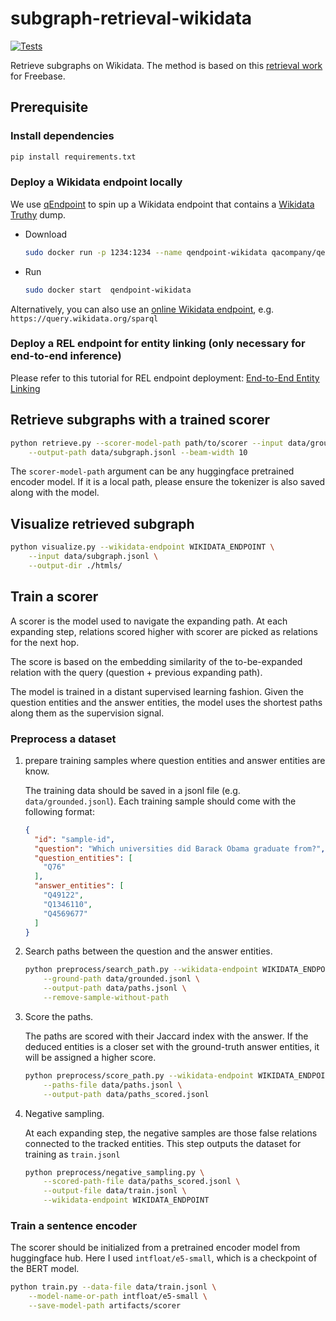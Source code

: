 # subgraph-retrieval-wikidata

[![Tests](https://github.com/happen2me/subgraph-retrieval-wikidata/actions/workflows/pytest.yml/badge.svg)](https://github.com/happen2me/subgraph-retrieval-wikidata/actions/workflows/pytest/badge.svg)

Retrieve subgraphs on Wikidata. The method is based on this [retrieval work](https://github.com/RUCKBReasoning/SubgraphRetrievalKBQA) for Freebase.

## Prerequisite

### Install dependencies
```bash
pip install requirements.txt
```

### Deploy a Wikidata endpoint locally
We use [qEndpoint](https://github.com/the-qa-company/qEndpoint) to spin up a Wikidata endpoint that
contains a [Wikidata Truthy](https://www.wikidata.org/wiki/Wikidata:Database_download#RDF_dumps) dump.

- Download

    ```bash
    sudo docker run -p 1234:1234 --name qendpoint-wikidata qacompany/qendpoint-wikidata
    ```

- Run

    ```bash
    sudo docker start  qendpoint-wikidata
    ```


Alternatively, you can also use an [online Wikidata endpoint](https://query.wikidata.org), e.g. `https://query.wikidata.org/sparql`

### Deploy a REL endpoint for entity linking (only necessary for end-to-end inference)

Please refer to this tutorial for REL endpoint deployment: [End-to-End Entity Linking](https://rel.readthedocs.io/en/latest/tutorials/e2e_entity_linking/)


## Retrieve subgraphs with a trained scorer
```bash
python retrieve.py --scorer-model-path path/to/scorer --input data/ground.jsonl \
    --output-path data/subgraph.jsonl --beam-width 10
```

The `scorer-model-path` argument can be any huggingface pretrained encoder model. If it is a local
path, please ensure the tokenizer is also saved along with the model.

## Visualize retrieved subgraph
```bash
python visualize.py --wikidata-endpoint WIKIDATA_ENDPOINT \
	--input data/subgraph.jsonl \
	--output-dir ./htmls/
```

## Train a scorer
A scorer is the model used to navigate the expanding path. At each expanding step, relations scored higher with scorer are picked as relations for the next hop.

The score is based on the embedding similarity of the to-be-expanded relation with the query (question + previous expanding path).

The model is trained in a distant supervised learning fashion. Given the question entities and the answer entities, the model uses the shortest paths along them as the supervision signal.

### Preprocess a dataset
1. prepare training samples where question entities and answer entities are know.

    The training data should be saved in a jsonl file (e.g. `data/grounded.jsonl`). Each training sample should come with the following format:
    
    ```json
    {
      "id": "sample-id",
      "question": "Which universities did Barack Obama graduate from?",
      "question_entities": [
        "Q76"
      ],
      "answer_entities": [
        "Q49122",
        "Q1346110",
        "Q4569677"
      ]
    }
    ```
2. Search paths between the question and the answer entities.

    ```bash
    python preprocess/search_path.py --wikidata-endpoint WIKIDATA_ENDPOINT \
    	--ground-path data/grounded.jsonl \
    	--output-path data/paths.jsonl \
    	--remove-sample-without-path
    ```
3. Score the paths.

    The paths are scored with their Jaccard index with the answer. If the deduced entities is a closer set with the ground-truth answer entities, it will be assigned a higher score.
    
    ```bash
    python preprocess/score_path.py --wikidata-endpoint WIKIDATA_ENDPOINT \
    	--paths-file data/paths.jsonl \
    	--output-path data/paths_scored.jsonl
    ```
4. Negative sampling.
    
    At each expanding step, the negative samples are those false relations connected to the tracked entities. This step outputs the dataset for training as `train.jsonl`
    
    ```bash
    python preprocess/negative_sampling.py \
        --scored-path-file data/paths_scored.jsonl \
        --output-file data/train.jsonl \
        --wikidata-endpoint WIKIDATA_ENDPOINT
    ```

### Train a sentence encoder

The scorer should be initialized from a pretrained encoder model from huggingface hub. Here I used `intfloat/e5-small`, which is a checkpoint of the BERT model.

```bash
python train.py --data-file data/train.jsonl \
	--model-name-or-path intfloat/e5-small \
	--save-model-path artifacts/scorer
```
